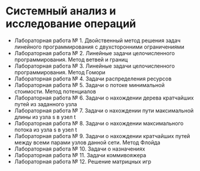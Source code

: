 # Системный анализ и исследование операций

* Лабораторная работа № 1. Двойственный метод решения задач линейного программирования с двухсторонними ограничениями
* Лабораторная работа № 2. Линейные задачи целочисленного программирования. Метод ветвей и границ
* Лабораторная работа № 3. Линейные задачи целочисленного программирования. Метод Гомори
* Лабораторная работа № 4. Задачи распределения ресурсов
* Лабораторная работа № 5. Задачи о потоке минимальной стоимости. Метод потенциалов
* Лабораторная работа № 6. Задачи о нахождении дерева кратчайших путей из заданного узла
* Лабораторная работа № 7. Задачи о нахождении пути максимальной длины из узла s в узел t
* Лабораторная работа № 8. Задачи о нахождении максимального потока из узла s в узел t
* Лабораторная работа № 9. Задачи о нахождении кратчайших путей между всеми парами узлов данной сети. Метод Флойда
* Лабораторная работа № 10. Задачи о назначениях
* Лабораторная работа № 11. Задачи коммивояжера
* Лабораторная работа № 12. Решение матрицных игр
